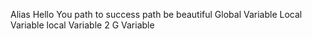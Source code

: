 Alias
Hello You
path to success
path be beautiful
Global Variable
Local Variable
local Variable 2
G Variable
